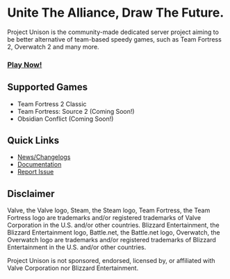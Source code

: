 # Unite The Alliance, Draw The Future.
Project Unison is the community-made dedicated server project aiming to be better alternative of team-based speedy games, such as Team Fortress 2, Overwatch 2 and many more.

<h3><a href="https://github.com/Project-Unison/Wiki/wiki/List-of-Servers">Play Now!</a></h3>

## Supported Games
* Team Fortress 2 Classic
* Team Fortress: Source 2 (Coming Soon!)
* Obsidian Conflict (Coming Soon!)

## Quick Links
* [News/Changelogs](https://github.com/Project-Unison/Changelogs-And-News/discussions)
* [Documentation](https://github.com/Project-Unison/Wiki/wiki)
* [Report Issue](https://github.com/Project-Unison/Issue-Tracker)

## Disclaimer
Valve, the Valve logo, Steam, the Steam logo, Team Fortress, the Team Fortress logo are trademarks and/or registered trademarks of Valve Corporation in the U.S. and/or other countries. Blizzard Entertainment, the Blizzard Entertainment logo, Battle.net, the Battle.net logo, Overwatch, the Overwatch logo are trademarks and/or registered trademarks of Blizzard Entertainment in the U.S. and/or other countries.

Project Unison is not sponsored, endorsed, licensed by, or affiliated with Valve Corporation nor Blizzard Entertainment.
